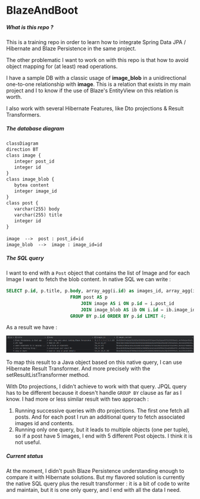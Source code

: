 # BlazeAndBoot

##### What is this repo ?
This is a training repo in order to learn how to integrate Spring Data JPA / Hibernate and Blaze Persistence in the same project.

The other problematic I want to work on with this repo is that how to avoid object mapping for (at least) read operations.

I have a sample DB with a classic usage of **image_blob** in a unidirectional one-to-one relationship with **image**. This is a 
relation that exists in my main project and I to know if the use of Blaze's EntityView on this relation is worth. 

I also work with several Hibernate Features, like Dto projections & Result Transformers. 

##### The database diagram

```mermaid
classDiagram
direction BT
class image {
   integer post_id
   integer id
}
class image_blob {
   bytea content
   integer image_id
}
class post {
   varchar(255) body
   varchar(255) title
   integer id
}

image  -->  post : post_id=id
image_blob  -->  image : image_id=id
```

##### The SQL query

I want to end with a `Post` object that contains the list of Image and for each Image I want to fetch the blob content.
In native SQL we can write :
```sql 
SELECT p.id, p.title, p.body, array_agg(i.id) as images_id, array_agg(ib.content) as images_content
                        FROM post AS p
                            JOIN image AS i ON p.id = i.post_id
                            JOIN image_blob AS ib ON i.id = ib.image_id
                        GROUP BY p.id ORDER BY p.id LIMIT 4;
```
As a result we have :

![query_result.png](docs/query_result.png)

To map this result to a Java object based on this native query, I can use Hibernate Result Transformer. And more precisely with
the setResultListTransformer method.

With Dto projections, I didn't achieve to work with that query. JPQL query has to be different because it doesn't handle 
`GROUP BY` clause as far as I know. 
I had more or less similar result with two approach : 
1) Running successive queries with dto projections. The first one fetch all posts. And for each post I run an additional query to fetch associated images id and contents.
2) Running only one query, but it leads to multiple objects (one per tuple), so if a post have 5 images, I end with 5 different Post objects. I think it is not useful.

##### Current status

At the moment, I didn't push Blaze Persistence understanding enough to compare it with Hibernate solutions. But my flavored solution is currently the native SQL query plus the result transformer :
it is a bit of code to write and maintain, but it is one only query, and I end with all the data I need.